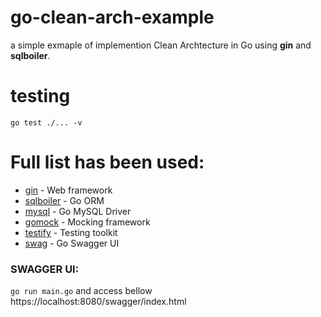 # go-clean-arch-example

a simple exmaple of implemention Clean Archtecture in Go using **gin** and **sqlboiler**.

# testing

```
go test ./... -v
```

# Full list has been used:

- [gin](https://github.com/gin-gonic/gin) - Web framework
- [sqlboiler](https://github.com/volatiletech/sqlboiler) - Go ORM
- [mysql](https://github.com/go-sql-driver/mysql) - Go MySQL Driver
- [gomock](https://github.com/golang/mock) - Mocking framework
- [testify](https://github.com/stretchr/testify) - Testing toolkit
- [swag](https://github.com/swaggo/swag) - Go Swagger UI

### SWAGGER UI:

`go run main.go` and access bellow
https://localhost:8080/swagger/index.html
